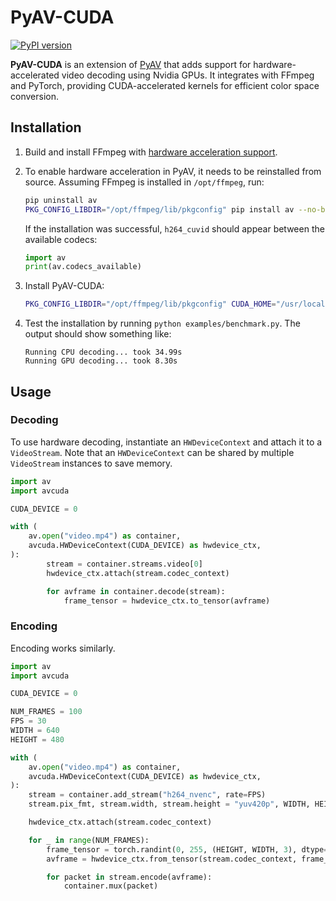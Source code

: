 # PyAV-CUDA
[![PyPI version](https://img.shields.io/pypi/v/avcuda)](https://pypi.org/project/avcuda/)

**PyAV-CUDA** is an extension of [PyAV](https://github.com/PyAV-Org/PyAV) that adds support for hardware-accelerated video decoding using Nvidia GPUs. It integrates with FFmpeg and PyTorch, providing CUDA-accelerated kernels for efficient color space conversion.

## Installation

1. Build and install FFmpeg with [hardware acceleration support](https://pytorch.org/audio/stable/build.ffmpeg.html).

2. To enable hardware acceleration in PyAV, it needs to be reinstalled from source. Assuming FFmpeg is installed in `/opt/ffmpeg`, run:
    ```bash
    pip uninstall av
    PKG_CONFIG_LIBDIR="/opt/ffmpeg/lib/pkgconfig" pip install av --no-binary av --no-cache
    ```
    If the installation was successful, `h264_cuvid` should appear between the available codecs:
    ```python
    import av
    print(av.codecs_available)
    ```

3. Install PyAV-CUDA:
    ```bash
    PKG_CONFIG_LIBDIR="/opt/ffmpeg/lib/pkgconfig" CUDA_HOME="/usr/local/cuda" pip install avcuda
    ```

4. Test the installation by running `python examples/benchmark.py`. The output should show something like:
    ```
    Running CPU decoding... took 34.99s
    Running GPU decoding... took 8.30s
    ```


## Usage

### Decoding

To use hardware decoding, instantiate an `HWDeviceContext` and attach it to a `VideoStream`. Note that an `HWDeviceContext` can be shared by multiple `VideoStream` instances to save memory.

```python
import av
import avcuda

CUDA_DEVICE = 0

with (
    av.open("video.mp4") as container,
    avcuda.HWDeviceContext(CUDA_DEVICE) as hwdevice_ctx,
):
        stream = container.streams.video[0]
        hwdevice_ctx.attach(stream.codec_context)

        for avframe in container.decode(stream):
            frame_tensor = hwdevice_ctx.to_tensor(avframe)
```

### Encoding

Encoding works similarly.

```python
import av
import avcuda

CUDA_DEVICE = 0

NUM_FRAMES = 100
FPS = 30
WIDTH = 640
HEIGHT = 480

with (
    av.open("video.mp4") as container,
    avcuda.HWDeviceContext(CUDA_DEVICE) as hwdevice_ctx,
):
    stream = container.add_stream("h264_nvenc", rate=FPS)
    stream.pix_fmt, stream.width, stream.height = "yuv420p", WIDTH, HEIGHT

    hwdevice_ctx.attach(stream.codec_context)

    for _ in range(NUM_FRAMES):
        frame_tensor = torch.randint(0, 255, (HEIGHT, WIDTH, 3), dtype=torch.uint8, device=DEVICE)
        avframe = hwdevice_ctx.from_tensor(stream.codec_context, frame_tensor) 

        for packet in stream.encode(avframe):
            container.mux(packet)
```
